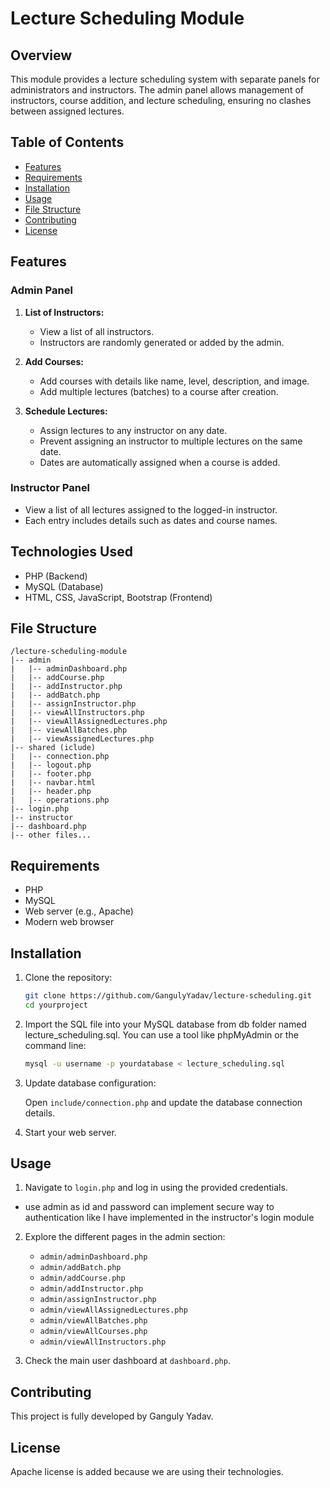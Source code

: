# Lecture Scheduling Module

## Overview

This module provides a lecture scheduling system with separate panels for administrators and instructors. The admin panel allows management of instructors, course addition, and lecture scheduling, ensuring no clashes between assigned lectures.

## Table of Contents

- [Features](#features)
- [Requirements](#requirements)
- [Installation](#installation)
- [Usage](#usage)
- [File Structure](#file-structure)
- [Contributing](#contributing)
- [License](#license)

## Features

### Admin Panel

1. **List of Instructors:**
   - View a list of all instructors.
   - Instructors are randomly generated or added by the admin.

2. **Add Courses:**
   - Add courses with details like name, level, description, and image.
   - Add multiple lectures (batches) to a course after creation.

3. **Schedule Lectures:**
   - Assign lectures to any instructor on any date.
   - Prevent assigning an instructor to multiple lectures on the same date.
   - Dates are automatically assigned when a course is added.

### Instructor Panel

- View a list of all lectures assigned to the logged-in instructor.
- Each entry includes details such as dates and course names.

## Technologies Used

- PHP (Backend)
- MySQL (Database)
- HTML, CSS, JavaScript, Bootstrap (Frontend)

## File Structure

```plaintext
/lecture-scheduling-module
|-- admin
|   |-- adminDashboard.php
|   |-- addCourse.php
|   |-- addInstructor.php
|   |-- addBatch.php
|   |-- assignInstructor.php
|   |-- viewAllInstructors.php
|   |-- viewAllAssignedLectures.php
|   |-- viewAllBatches.php
|   |-- viewAssignedLectures.php
|-- shared (iclude)
|   |-- connection.php
|   |-- logout.php
|   |-- footer.php
|   |-- navbar.html
|   |-- header.php
|   |-- operations.php
|-- login.php
|-- instructor
|-- dashboard.php
|-- other files...
```

## Requirements

- PHP
- MySQL
- Web server (e.g., Apache)
- Modern web browser

## Installation

1. Clone the repository:

    ```bash
    git clone https://github.com/GangulyYadav/lecture-scheduling.git
    cd yourproject
    ```

2. Import the SQL file into your MySQL database from db folder named lecture_scheduling.sql. You can use a tool like phpMyAdmin or the command line:

    ```bash
    mysql -u username -p yourdatabase < lecture_scheduling.sql
    ```

3. Update database configuration:

    Open `include/connection.php` and update the database connection details.

4. Start your web server.

## Usage

1. Navigate to `login.php` and log in using the provided credentials.
- use admin as id and password can implement secure way to authentication like I have implemented in the instructor's login module

2. Explore the different pages in the admin section:

   - `admin/adminDashboard.php`
   - `admin/addBatch.php`
   - `admin/addCourse.php`
   - `admin/addInstructor.php`
   - `admin/assignInstructor.php`
   - `admin/viewAllAssignedLectures.php`
   - `admin/viewAllBatches.php`
   - `admin/viewAllCourses.php`
   - `admin/viewAllInstructors.php`

3. Check the main user dashboard at `dashboard.php`.

## Contributing

This project is fully developed by Ganguly Yadav.

## License

Apache license is added because we are using their technologies.

